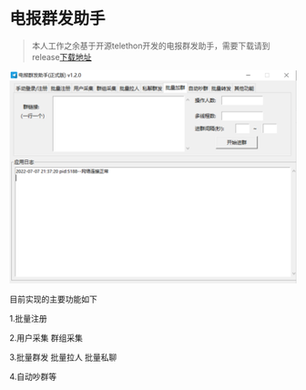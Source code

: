 # 电报群发助手

> 本人工作之余基于开源telethon开发的电报群发助手，需要下载请到release[下载地址](https://github.com/Cartwrights/telegram-sender/releases/download/tg/tg-sender.zip)
<p>
    <img  src="https://raw.githubusercontent.com/Cartwrights/telegram-sender/main/images/1.png"  style="max-width:100%;">
</p>

目前实现的主要功能如下

1.批量注册

2.用户采集 群组采集

3.批量群发 批量拉人 批量私聊

4.自动吵群等


